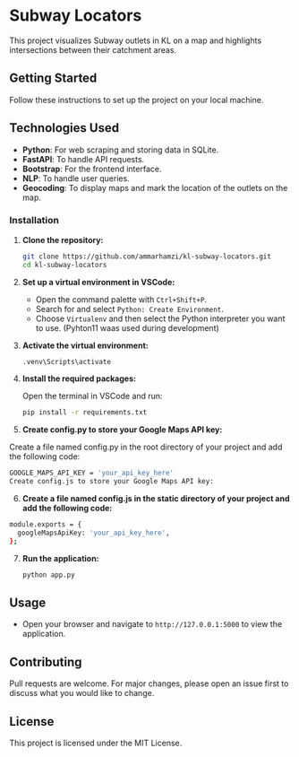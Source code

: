 # Subway Locators

This project visualizes Subway outlets in KL on a map and highlights intersections between their catchment areas.

## Getting Started

Follow these instructions to set up the project on your local machine.

## Technologies Used

- **Python**: For web scraping and storing data in SQLite.
- **FastAPI**: To handle API requests.
- **Bootstrap**: For the frontend interface.
- **NLP**: To handle user queries.
- **Geocoding**: To display maps and mark the location of the outlets on the map.

### Installation

1. **Clone the repository:**

   ```bash
   git clone https://github.com/ammarhamzi/kl-subway-locators.git
   cd kl-subway-locators
   ```

2. **Set up a virtual environment in VSCode:**

   - Open the command palette with `Ctrl+Shift+P`.
   - Search for and select `Python: Create Environment`.
   - Choose `Virtualenv` and then select the Python interpreter you want to use. (Pyhton11 waas used during development)

3. **Activate the virtual environment:**

   ```bash
   .venv\Scripts\activate
   ```

4. **Install the required packages:**

   Open the terminal in VSCode and run:

   ```bash
   pip install -r requirements.txt
   ```

5. **Create config.py to store your Google Maps API key:**

Create a file named config.py in the root directory of your project and add the following code:
```bash
GOOGLE_MAPS_API_KEY = 'your_api_key_here'
Create config.js to store your Google Maps API key:
```
6. **Create a file named config.js in the static directory of your project and add the following code:**

```bash
module.exports = {
  googleMapsApiKey: 'your_api_key_here',
};
```

7. **Run the application:**

   ```bash
   python app.py
   ```

## Usage

- Open your browser and navigate to `http://127.0.0.1:5000` to view the application.

## Contributing

Pull requests are welcome. For major changes, please open an issue first to discuss what you would like to change.

## License

This project is licensed under the MIT License.
